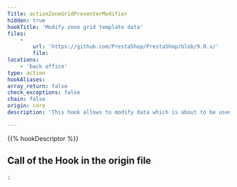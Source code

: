 ```yaml
---
Title: actionZoneGridPresenterModifier
hidden: true
hookTitle: 'Modify zone grid template data'
files:
    -
        url: 'https://github.com/PrestaShop/PrestaShop/blob/9.0.x/'
        file: 
locations:
    - 'back office'
type: action
hookAliases: 
array_return: false
check_exceptions: false
chain: false
origin: core
description: 'This hook allows to modify data which is about to be used in template for zone grid'

---
```


{{% hookDescriptor %}}

## Call of the Hook in the origin file

```php
;
```
